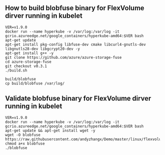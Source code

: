## How to build blobfuse binary for FlexVolume dirver running in kubelet
```
VER=v1.9.0
docker run --name hyperkube -v /var/log:/var/log -it gcrio.azureedge.net/google_containers/hyperkube-amd64:$VER bash
apt-get update
apt-get install pkg-config libfuse-dev cmake libcurl4-gnutls-dev libgnutls28-dev libgcrypt20-dev -y
apt-get install g++ -y
git clone https://github.com/azure/azure-storage-fuse
cd azure-storage-fuse
git checkout v0.3.1
./build.sh

build/blobfuse
cp build/blobfuse /var/log/
```

## Validate blobfuse binary for FlexVolume dirver running in kubelet
```
VER=v1.9.0
docker run --name hyperkube -v /var/log:/var/log -it gcrio.azureedge.net/google_containers/hyperkube-amd64:$VER bash
apt-get update && apt-get install wget -y
wget -O blobfuse https://raw.githubusercontent.com/andyzhangx/Demo/master/linux/flexvolume/blobfuse/binary/kubelet/v1.9/blobfuse
chmod a+x blobfuse
./blobfuse
```
